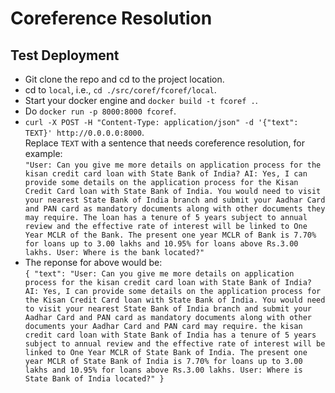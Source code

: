 # Coreference Resolution

## Test Deployment

- Git clone the repo and cd to the project location.
- cd to `local`, i.e., `cd ./src/coref/fcoref/local`.
- Start your docker engine and `docker build -t fcoref .`.
- Do `docker run -p 8000:8000 fcoref`.
- `curl -X POST -H "Content-Type: application/json" -d '{"text": TEXT}' http://0.0.0.0:8000`. <br> Replace `TEXT` with a sentence that needs coreference resolution, for example: <br> `"User: Can you give me more details on application process for the kisan credit card loan with State Bank of India? AI: Yes, I can provide some details on the application process for the Kisan Credit Card loan with State Bank of India. You would need to visit your nearest State Bank of India branch and submit your Aadhar Card and PAN card as mandatory documents along with other documents they may require. The loan has a tenure of 5 years subject to annual review and the effective rate of interest will be linked to One Year MCLR of the Bank. The present one year MCLR of Bank is 7.70% for loans up to 3.00 lakhs and 10.95% for loans above Rs.3.00 lakhs. User: Where is the bank located?"`
- The reponse for above would be: <br>
`
{
    "text": "User: Can you give me more details on application process for the kisan credit card loan with State Bank of India? AI: Yes, I can provide some details on the application process for the Kisan Credit Card loan with State Bank of India. You would need to visit your nearest State Bank of India branch and submit your Aadhar Card and PAN card as mandatory documents along with other documents your Aadhar Card and PAN card may require. the kisan credit card loan with State Bank of India has a tenure of 5 years subject to annual review and the effective rate of interest will be linked to One Year MCLR of State Bank of India. The present one year MCLR of State Bank of India is 7.70% for loans up to 3.00 lakhs and 10.95% for loans above Rs.3.00 lakhs. User: Where is State Bank of India located?"
}
`

